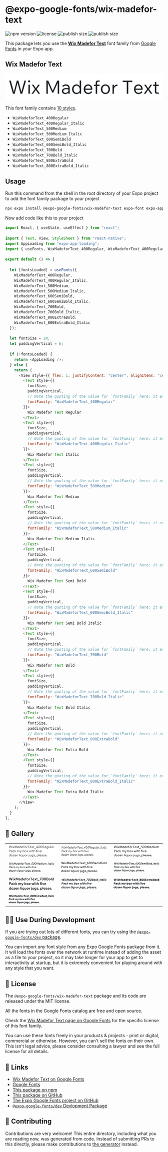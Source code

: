 # @expo-google-fonts/wix-madefor-text

![npm version](https://flat.badgen.net/npm/v/@expo-google-fonts/wix-madefor-text)
![license](https://flat.badgen.net/github/license/expo/google-fonts)
![publish size](https://flat.badgen.net/packagephobia/install/@expo-google-fonts/wix-madefor-text)
![publish size](https://flat.badgen.net/packagephobia/publish/@expo-google-fonts/wix-madefor-text)

This package lets you use the [**Wix Madefor Text**](https://fonts.google.com/specimen/Wix+Madefor+Text) font family from [Google Fonts](https://fonts.google.com/) in your Expo app.

## Wix Madefor Text

![Wix Madefor Text](./font-family.png)

This font family contains [10 styles](#-gallery).

- `WixMadeforText_400Regular`
- `WixMadeforText_400Regular_Italic`
- `WixMadeforText_500Medium`
- `WixMadeforText_500Medium_Italic`
- `WixMadeforText_600SemiBold`
- `WixMadeforText_600SemiBold_Italic`
- `WixMadeforText_700Bold`
- `WixMadeforText_700Bold_Italic`
- `WixMadeforText_800ExtraBold`
- `WixMadeforText_800ExtraBold_Italic`

## Usage

Run this command from the shell in the root directory of your Expo project to add the font family package to your project

```sh
npx expo install @expo-google-fonts/wix-madefor-text expo-font expo-app-loading
```

Now add code like this to your project

```js
import React, { useState, useEffect } from "react";

import { Text, View, StyleSheet } from "react-native";
import AppLoading from "expo-app-loading";
import { useFonts, WixMadeforText_400Regular, WixMadeforText_400Regular_Italic, WixMadeforText_500Medium, WixMadeforText_500Medium_Italic, WixMadeforText_600SemiBold, WixMadeforText_600SemiBold_Italic, WixMadeforText_700Bold, WixMadeforText_700Bold_Italic, WixMadeforText_800ExtraBold, WixMadeforText_800ExtraBold_Italic } from '@expo-google-fonts/wix-madefor-text';

export default () => {

  let [fontsLoaded] = useFonts({
    WixMadeforText_400Regular, 
    WixMadeforText_400Regular_Italic, 
    WixMadeforText_500Medium, 
    WixMadeforText_500Medium_Italic, 
    WixMadeforText_600SemiBold, 
    WixMadeforText_600SemiBold_Italic, 
    WixMadeforText_700Bold, 
    WixMadeforText_700Bold_Italic, 
    WixMadeforText_800ExtraBold, 
    WixMadeforText_800ExtraBold_Italic
  });

  let fontSize = 24;
  let paddingVertical = 6;

  if (!fontsLoaded) {
    return <AppLoading />;
  } else {
    return (
      <View style={{ flex: 1, justifyContent: "center", alignItems: "center" }}>
        <Text style={{
          fontSize,
          paddingVertical,
          // Note the quoting of the value for `fontFamily` here; it expects a string!
          fontFamily: "WixMadeforText_400Regular"
        }}>
          Wix Madefor Text Regular
        </Text>
        <Text style={{
          fontSize,
          paddingVertical,
          // Note the quoting of the value for `fontFamily` here; it expects a string!
          fontFamily: "WixMadeforText_400Regular_Italic"
        }}>
          Wix Madefor Text Italic
        </Text>
        <Text style={{
          fontSize,
          paddingVertical,
          // Note the quoting of the value for `fontFamily` here; it expects a string!
          fontFamily: "WixMadeforText_500Medium"
        }}>
          Wix Madefor Text Medium
        </Text>
        <Text style={{
          fontSize,
          paddingVertical,
          // Note the quoting of the value for `fontFamily` here; it expects a string!
          fontFamily: "WixMadeforText_500Medium_Italic"
        }}>
          Wix Madefor Text Medium Italic
        </Text>
        <Text style={{
          fontSize,
          paddingVertical,
          // Note the quoting of the value for `fontFamily` here; it expects a string!
          fontFamily: "WixMadeforText_600SemiBold"
        }}>
          Wix Madefor Text Semi Bold
        </Text>
        <Text style={{
          fontSize,
          paddingVertical,
          // Note the quoting of the value for `fontFamily` here; it expects a string!
          fontFamily: "WixMadeforText_600SemiBold_Italic"
        }}>
          Wix Madefor Text Semi Bold Italic
        </Text>
        <Text style={{
          fontSize,
          paddingVertical,
          // Note the quoting of the value for `fontFamily` here; it expects a string!
          fontFamily: "WixMadeforText_700Bold"
        }}>
          Wix Madefor Text Bold
        </Text>
        <Text style={{
          fontSize,
          paddingVertical,
          // Note the quoting of the value for `fontFamily` here; it expects a string!
          fontFamily: "WixMadeforText_700Bold_Italic"
        }}>
          Wix Madefor Text Bold Italic
        </Text>
        <Text style={{
          fontSize,
          paddingVertical,
          // Note the quoting of the value for `fontFamily` here; it expects a string!
          fontFamily: "WixMadeforText_800ExtraBold"
        }}>
          Wix Madefor Text Extra Bold
        </Text>
        <Text style={{
          fontSize,
          paddingVertical,
          // Note the quoting of the value for `fontFamily` here; it expects a string!
          fontFamily: "WixMadeforText_800ExtraBold_Italic"
        }}>
          Wix Madefor Text Extra Bold Italic
        </Text>
      </View>
    );
  }
};
```

## 🔡 Gallery


||||
|-|-|-|
|![WixMadeforText_400Regular](./WixMadeforText_400Regular.ttf.png)|![WixMadeforText_400Regular_Italic](./WixMadeforText_400Regular_Italic.ttf.png)|![WixMadeforText_500Medium](./WixMadeforText_500Medium.ttf.png)||
|![WixMadeforText_500Medium_Italic](./WixMadeforText_500Medium_Italic.ttf.png)|![WixMadeforText_600SemiBold](./WixMadeforText_600SemiBold.ttf.png)|![WixMadeforText_600SemiBold_Italic](./WixMadeforText_600SemiBold_Italic.ttf.png)||
|![WixMadeforText_700Bold](./WixMadeforText_700Bold.ttf.png)|![WixMadeforText_700Bold_Italic](./WixMadeforText_700Bold_Italic.ttf.png)|![WixMadeforText_800ExtraBold](./WixMadeforText_800ExtraBold.ttf.png)||
|![WixMadeforText_800ExtraBold_Italic](./WixMadeforText_800ExtraBold_Italic.ttf.png)||||


## 👩‍💻 Use During Development

If you are trying out lots of different fonts, you can try using the [`@expo-google-fonts/dev` package](https://github.com/expo/google-fonts/tree/master/font-packages/dev#readme).

You can import _any_ font style from any Expo Google Fonts package from it. It will load the fonts over the network at runtime instead of adding the asset as a file to your project, so it may take longer for your app to get to interactivity at startup, but it is extremely convenient for playing around with any style that you want.


## 📖 License

The `@expo-google-fonts/wix-madefor-text` package and its code are released under the MIT license.

All the fonts in the Google Fonts catalog are free and open source.

Check the [Wix Madefor Text page on Google Fonts](https://fonts.google.com/specimen/Wix+Madefor+Text) for the specific license of this font family.

You can use these fonts freely in your products & projects - print or digital, commercial or otherwise. However, you can't sell the fonts on their own. This isn't legal advice, please consider consulting a lawyer and see the full license for all details.

## 🔗 Links

- [Wix Madefor Text on Google Fonts](https://fonts.google.com/specimen/Wix+Madefor+Text)
- [Google Fonts](https://fonts.google.com/)
- [This package on npm](https://www.npmjs.com/package/@expo-google-fonts/wix-madefor-text)
- [This package on GitHub](https://github.com/expo/google-fonts/tree/master/font-packages/wix-madefor-text)
- [The Expo Google Fonts project on GitHub](https://github.com/expo/google-fonts)
- [`@expo-google-fonts/dev` Devlopment Package](https://github.com/expo/google-fonts/tree/master/font-packages/dev)

## 🤝 Contributing

Contributions are very welcome! This entire directory, including what you are reading now, was generated from code. Instead of submitting PRs to this directly, please make contributions to [the generator](https://github.com/expo/google-fonts/tree/master/packages/generator) instead.
